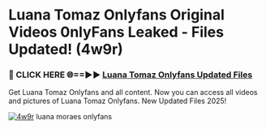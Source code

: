 # Luana Tomaz Onlyfans Original Videos 0nlyFans Leaked - Files Updated! (4w9r)

<h3>🔴 CLICK HERE 🌐==►► <a href="https://tinyurl.com/brd5kh86" rel="nofollow">Luana Tomaz Onlyfans Updated Files</a></h3>

Get Luana Tomaz Onlyfans and all content. Now you can access all videos and pictures of Luana Tomaz Onlyfans. New Updated Files 2025!

[![4w9r](https://i.imgur.com/K7sEzmb.gif)](https://tinyurl.com/brd5kh86)
luana moraes onlyfans